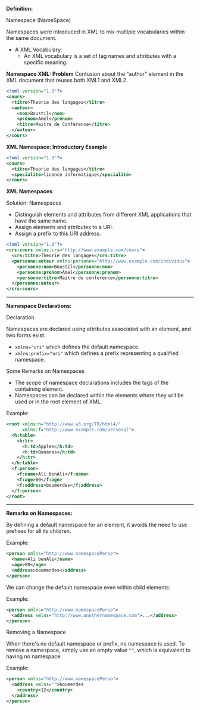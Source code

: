 **Definition:**

Namespace (NameSpace)

Namespaces were introduced in XML to mix multiple vocabularies within the same document. 

- A XML Vocabulary:
  - An XML vocabulary is a set of tag names and attributes with a specific meaning.

**Namespace XML: Problem**
Confusion about the "author" element in the XML document that reuses both XML1 and XML2.

```xml
<?xml version="1.0"?>
<cours>
  <titre>Theorie des langages</titre>
  <auteur>
    <nom>Boustil</nom>
    <prénom>Amel</prénom>
    <titre>Maitre de Conference</titre>
  </auteur>
</cours>
```

**XML Namespace: Introductory Example**

```xml
<?xml version="1.0"?>
<cours>
  <titre>Theorie des langages</titre>
  <specialité>licence informatique</specialité>
</cours>
```

**XML Namespaces**

Solution: Namespaces

- Distinguish elements and attributes from different XML applications that have the same name.
- Assign elements and attributes to a URI.
- Assign a prefix to this URI address.

```xml
<?xml version="1.0"?>
<crs:cours xmlns:crs="http://www.example.com/cours">
  <crs:titre>Theorie des langages</crs:titre>
  <personne:auteur xmlns:personne="http://www.example.com/individus">
    <personne:nom>Boustil</personne:nom>
    <personne:prenom>Amel</personne:prenom>
    <personne:titre>Maitre de conference</personne:titre>
  </personne:auteur>
</crs:cours>
```


---


**Namespace Declarations:**

Declaration

Namespaces are declared using attributes associated with an element, and two forms exist:
- `xmlns="uri"` which defines the default namespace.
- `xmlns:prefix="uri"` which defines a prefix representing a qualified namespace.

Some Remarks on Namespaces
- The scope of namespace declarations includes the tags of the containing element.
- Namespaces can be declared within the elements where they will be used or in the root element of XML.

Example:
```xml
<root xmlns:h="http://www.w3.org/TR/html4/"
      xmlns:f="http://www.example.com/personal">
  <h:table>
    <h:tr>
      <h:td>Apples</h:td>
      <h:td>Bananas</h:td>
    </h:tr>
  </h:table>
  <f:person>
    <f:name>Ali benAli</f:name>
    <f:age>80</f:age>
    <f:address>boumerdes</f:address>
  </f:person>
</root>
```


---

**Remarks on Namespaces:**

By defining a default namespace for an element, it avoids the need to use prefixes for all its children.

Example:
```xml
<person xmlns="http://www.namespacePerso">
  <name>Ali benAli</name>
  <age>80</age>
  <address>boumerdes</address>
</person>
```

We can change the default namespace even within child elements:

Example:
```xml
<person xmlns="http://www.namespacePerso">
  <address xmlns="http://www.anothernamespace.com">...</address>
</person>
```

Removing a Namespace

When there's no default namespace or prefix, no namespace is used. To remove a namespace, simply use an empty value `""`, which is equivalent to having no namespace.

Example:
```xml
<person xmlns="http://www.namespacePerso">
  <address xmlns="">boumerdes
    <country>12</country>
  </address>
</person>
```